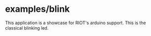 examples/blink
==============
This application is a showcase for RIOT's arduino support. This is
the classical blinking led.

